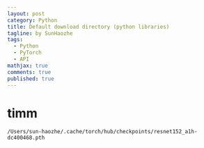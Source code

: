 ```yaml
---
layout: post
category: Python     
title: Default download directory (python libraries)
tagline: by SunHaozhe
tags: 
  - Python
  - PyTorch
  - API
mathjax: true
comments: true
published: true
---
```





# timm

```
/Users/sun-haozhe/.cache/torch/hub/checkpoints/resnet152_a1h-dc400468.pth
```

































